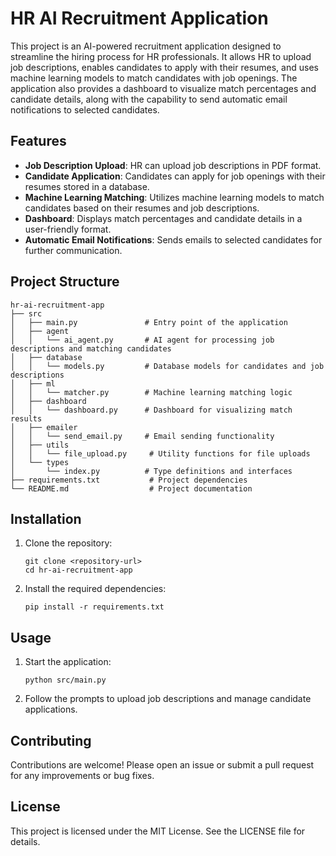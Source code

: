 # HR AI Recruitment Application

This project is an AI-powered recruitment application designed to streamline the hiring process for HR professionals. It allows HR to upload job descriptions, enables candidates to apply with their resumes, and uses machine learning models to match candidates with job openings. The application also provides a dashboard to visualize match percentages and candidate details, along with the capability to send automatic email notifications to selected candidates.

## Features

- **Job Description Upload**: HR can upload job descriptions in PDF format.
- **Candidate Application**: Candidates can apply for job openings with their resumes stored in a database.
- **Machine Learning Matching**: Utilizes machine learning models to match candidates based on their resumes and job descriptions.
- **Dashboard**: Displays match percentages and candidate details in a user-friendly format.
- **Automatic Email Notifications**: Sends emails to selected candidates for further communication.

## Project Structure

```
hr-ai-recruitment-app
├── src
│   ├── main.py               # Entry point of the application
│   ├── agent
│   │   └── ai_agent.py       # AI agent for processing job descriptions and matching candidates
│   ├── database
│   │   └── models.py         # Database models for candidates and job descriptions
│   ├── ml
│   │   └── matcher.py        # Machine learning matching logic
│   ├── dashboard
│   │   └── dashboard.py      # Dashboard for visualizing match results
│   ├── emailer
│   │   └── send_email.py     # Email sending functionality
│   ├── utils
│   │   └── file_upload.py     # Utility functions for file uploads
│   └── types
│       └── index.py          # Type definitions and interfaces
├── requirements.txt           # Project dependencies
└── README.md                  # Project documentation
```

## Installation

1. Clone the repository:
   ```
   git clone <repository-url>
   cd hr-ai-recruitment-app
   ```

2. Install the required dependencies:
   ```
   pip install -r requirements.txt
   ```

## Usage

1. Start the application:
   ```
   python src/main.py
   ```

2. Follow the prompts to upload job descriptions and manage candidate applications.

## Contributing

Contributions are welcome! Please open an issue or submit a pull request for any improvements or bug fixes.

## License

This project is licensed under the MIT License. See the LICENSE file for details.
